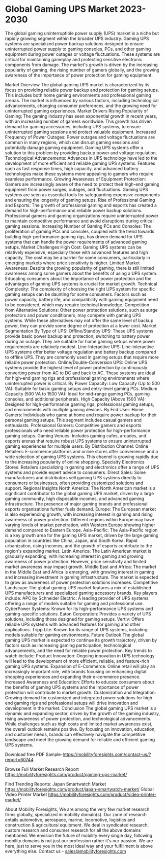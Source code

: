 # Global Gaming UPS Market 2023-2030

The global gaming uninterruptible power supply (UPS) market is a niche but rapidly growing segment within the broader UPS industry. Gaming UPS systems are specialized power backup solutions designed to ensure uninterrupted power supply to gaming consoles, PCs, and other gaming equipment during power outages or voltage fluctuations. These systems are critical for maintaining gameplay and protecting sensitive electronic components from damage. The market's growth is driven by the increasing popularity of gaming, the rising number of gamers globally, and the growing awareness of the importance of power protection for gaming equipment.

Market Overview
The global gaming UPS market is characterized by its focus on providing reliable power backup and protection for gaming setups. This includes both home gaming environments and professional gaming arenas. The market is influenced by various factors, including technological advancements, changing consumer preferences, and the growing need for uninterrupted gaming experiences.
Market Drivers
Rising Popularity of Gaming: The gaming industry has seen exponential growth in recent years, with an increasing number of gamers worldwide. This growth has driven demand for gaming accessories, including UPS systems, to ensure uninterrupted gaming sessions and protect valuable equipment.
Increased Frequency of Power Outages: Power outages and voltage fluctuations are common in many regions, which can disrupt gaming sessions and potentially damage gaming equipment. Gaming UPS systems offer a solution to this problem by providing backup power and voltage regulation.
Technological Advancements: Advances in UPS technology have led to the development of more efficient and reliable gaming UPS systems. Features such as fast response times, high capacity, and advanced battery technologies make these systems more appealing to gamers who require seamless performance.
Growing Awareness of Equipment Protection: Gamers are increasingly aware of the need to protect their high-end gaming equipment from power surges, outages, and fluctuations. Gaming UPS systems are seen as essential tools for safeguarding expensive components and ensuring the longevity of gaming setups.
Rise of Professional Gaming and Esports: The growth of professional gaming and esports has created a demand for high-performance and reliable power backup solutions. Professional gamers and gaming organizations require uninterrupted power to maintain competitive performance and avoid disruptions during critical gaming sessions.
Increasing Number of Gaming PCs and Consoles: The proliferation of gaming PCs and consoles, coupled with the trend towards building high-performance gaming rigs, has driven demand for UPS systems that can handle the power requirements of advanced gaming setups.
Market Challenges
High Cost: Gaming UPS systems can be relatively expensive, especially those with advanced features and high capacity. The cost may be a barrier for some consumers, particularly in emerging markets where price sensitivity is higher.
Limited Market Awareness: Despite the growing popularity of gaming, there is still limited awareness among some gamers about the benefits of using a UPS system. Educating consumers about the importance of power protection and the advantages of gaming UPS systems is crucial for market growth.
Technical Complexity: The complexity of choosing the right UPS system for specific gaming setups can be daunting for some consumers. Factors such as power capacity, battery life, and compatibility with gaming equipment need to be considered, which may require technical knowledge.
Competition from Alternative Solutions: Other power protection solutions, such as surge protectors and power conditioners, may compete with gaming UPS systems. While these alternatives may not offer the same level of backup power, they can provide some degree of protection at a lower cost.
Market Segmentation
By Type of UPS:
Offline/Standby UPS: These UPS systems provide basic power backup and protection, switching to battery power during an outage. They are suitable for home gaming setups where power requirements are relatively modest.
Line-Interactive UPS: Line-interactive UPS systems offer better voltage regulation and battery backup compared to offline UPS. They are commonly used in gaming setups that require more reliable power protection.
Online/Double-Conversion UPS: Online UPS systems provide the highest level of power protection by continuously converting power from AC to DC and back to AC. These systems are ideal for high-end gaming rigs and professional gaming environments where uninterrupted power is critical.
By Power Capacity:
Low Capacity (Up to 500 VA): Suitable for basic gaming setups and entry-level gaming PCs.
Medium Capacity (500 VA to 1500 VA): Ideal for mid-range gaming PCs, gaming consoles, and additional peripherals.
High Capacity (Above 1500 VA): Designed for high-performance gaming rigs, professional gaming setups, and environments with multiple gaming devices.
By End User:
Home Gamers: Individuals who game at home and require power backup for their personal gaming setups. This segment includes casual gamers and enthusiasts.
Professional Gamers: Competitive gamers and esports professionals who need reliable power protection for high-performance gaming setups.
Gaming Venues: Includes gaming cafes, arcades, and esports arenas that require robust UPS systems to ensure uninterrupted gaming experiences for multiple users.
By Distribution Channel:
Online Retailers: E-commerce platforms and online stores offer convenience and a wide selection of gaming UPS systems. This channel is growing rapidly due to the increasing popularity of online shopping.
Specialty Electronics Stores: Retailers specializing in gaming and electronics offer a range of UPS systems and provide expert advice to consumers.
Direct Sales: Some manufacturers and distributors sell gaming UPS systems directly to consumers or businesses, often providing customized solutions and support.
Regional Insights
North America: The North American market is a significant contributor to the global gaming UPS market, driven by a large gaming community, high disposable incomes, and advanced gaming infrastructure. The presence of major gaming brands and professional esports organizations further fuels demand.
Europe: The European market is also experiencing growth, with increasing interest in gaming and rising awareness of power protection. Different regions within Europe may have varying levels of market penetration, with Western Europe showing higher demand compared to Eastern Europe.
Asia-Pacific: The Asia-Pacific region is a key growth area for the gaming UPS market, driven by the large gaming population in countries like China, Japan, and South Korea. Rapid urbanization, rising incomes, and the growth of esports contribute to the region's expanding market.
Latin America: The Latin American market is gradually expanding, with increasing interest in gaming and growing awareness of power protection. However, price sensitivity and limited market awareness may impact growth.
Middle East and Africa: The market in the Middle East and Africa is emerging, with growing interest in gaming and increasing investment in gaming infrastructure. The market is expected to grow as awareness of power protection solutions increases.
Competitive Landscape
The global gaming UPS market features a mix of established UPS manufacturers and specialized gaming accessory brands. Key players include:
APC by Schneider Electric: A leading provider of UPS systems offering a range of models suitable for gaming and professional use.
CyberPower Systems: Known for its high-performance UPS systems and gaming-specific solutions.
Eaton Corporation: Provides a variety of UPS solutions, including those designed for gaming setups.
Vertiv: Offers reliable UPS systems with advanced features for gaming and other applications.
Tripp Lite: Known for its range of UPS systems, including models suitable for gaming environments.
Future Outlook
The global gaming UPS market is expected to continue its growth trajectory, driven by factors such as increasing gaming participation, technological advancements, and the need for reliable power protection. Key trends to watch include:
Product Innovation: Ongoing innovation in UPS technology will lead to the development of more efficient, reliable, and feature-rich gaming UPS systems.
Expansion of E-Commerce: Online retail will play an increasingly important role, with brands focusing on enhancing digital shopping experiences and expanding their e-commerce presence.
Increased Awareness and Education: Efforts to educate consumers about the benefits of gaming UPS systems and the importance of power protection will contribute to market growth.
Customization and Integration: Growing demand for customized and integrated power solutions for high-end gaming rigs and professional setups will drive innovation and development in the market.
Conclusion
The global gaming UPS market is a dynamic and expanding sector, driven by the growth of the gaming industry, rising awareness of power protection, and technological advancements. While challenges such as high costs and limited market awareness exist, the overall outlook remains positive. By focusing on innovation, education, and customer needs, brands can effectively navigate the competitive landscape and meet the growing demand for reliable and efficient gaming UPS systems.

Download free PDF Sample-https://mobilityforesights.com/contact-us/?report=60744



Browse Full Market Research Report 
https://mobilityforesights.com/product/gaming-ups-market/


Find Trending Reports:
Japan Smartwatch Market
https://mobilityforesights.com/product/japan-smartwatch-market/
Global Video Printer Market
https://mobilityforesights.com/product/video-printer-market/





About Mobility Foresights,
We are among the very few market research firms globally, specialized in mobility domain(s). Our zone of research entails automotive, aerospace, marine, locomotive, logistics and construction & agricultural equipment. We deal in syndicated research, custom research and consumer research for all the above domains mentioned.
We envision the future of mobility every single day, following mobility domains is not just our profession rather it's our passion. We are here, just to serve you in the most ideal way and your fulfillment is above everything else. Contact us -  sales@mobilityforesights.com 
